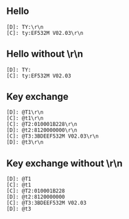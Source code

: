## Hello
```
[D]: TY:\r\n
[C]: ty:EF532M V02.03\r\n
```

## Hello without \r\n
```
[D]: TY:
[C]: ty:EF532M V02.03
```

## Key exchange
```
[D]: @T1\r\n
[C]: @t1\r\n
[C]: @T2:010001B228\r\n
[D]: @t2:8120000000\r\n
[C]: @T3:3BDEEF532M V02.03\r\n
[D]: @t3\r\n
```

## Key exchange without \r\n
```
[D]: @T1
[C]: @t1
[C]: @T2:010001B228
[D]: @t2:8120000000
[C]: @T3:3BDEEF532M V02.03
[D]: @t3
```